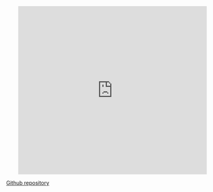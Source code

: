 <iframe
    style="margin-left: 2rem; width: 100%; height: 450px;"
    src="https://player.vimeo.com/video/838073269?h=bd3c37ebfb&title=0&byline=0&portrait=0&muted=1&autoplay=1"
    frameborder="0"
    allow="autoplay; fullscreen; picture-in-picture"
    allowfullscreen
    muted
>
</iframe>

[Github repository](https://github.com/Kitware/peacock)